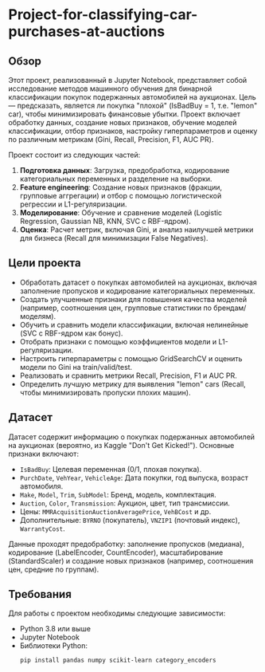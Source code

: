 # Project-for-classifying-car-purchases-at-auctions
## Обзор

Этот проект, реализованный в Jupyter Notebook, представляет собой исследование методов машинного обучения для бинарной классификации покупок подержанных автомобилей на аукционах. Цель — предсказать, является ли покупка "плохой" (IsBadBuy = 1, т.е. "lemon" car), чтобы минимизировать финансовые убытки. Проект включает обработку данных, создание новых признаков, обучение моделей классификации, отбор признаков, настройку гиперпараметров и оценку по различным метрикам (Gini, Recall, Precision, F1, AUC PR).

Проект состоит из следующих частей:
1. **Подготовка данных**: Загрузка, предобработка, кодирование категориальных переменных и разделение на выборки.
2. **Feature engineering**: Создание новых признаков (фракции, групповые аггрегации) и отбор с помощью логистической регрессии и L1-регуляризации.
3. **Моделирование**: Обучение и сравнение моделей (Logistic Regression, Gaussian NB, KNN, SVC с RBF-ядром).
4. **Оценка**: Расчет метрик, включая Gini, и анализ наилучшей метрики для бизнеса (Recall для минимизации False Negatives).

## Цели проекта

- Обработать датасет о покупках автомобилей на аукционах, включая заполнение пропусков и кодирование категориальных переменных.
- Создать улучшенные признаки для повышения качества моделей (например, соотношения цен, групповые статистики по брендам/моделям).
- Обучить и сравнить модели классификации, включая нелинейные (SVC с RBF-ядром как бонус).
- Отобрать признаки с помощью коэффициентов модели и L1-регуляризации.
- Настроить гиперпараметры с помощью GridSearchCV и оценить модели по Gini на train/valid/test.
- Реализовать и сравнить метрики Recall, Precision, F1 и AUC PR.
- Определить лучшую метрику для выявления "lemon" cars (Recall, чтобы минимизировать пропуски плохих машин).

## Датасет

Датасет содержит информацию о покупках подержанных автомобилей на аукционах (вероятно, из Kaggle "Don't Get Kicked!"). Основные признаки включают:
- `IsBadBuy`: Целевая переменная (0/1, плохая покупка).
- `PurchDate`, `VehYear`, `VehicleAge`: Дата покупки, год выпуска, возраст автомобиля.
- `Make`, `Model`, `Trim`, `SubModel`: Бренд, модель, комплектация.
- `Auction`, `Color`, `Transmission`: Аукцион, цвет, тип трансмиссии.
- Цены: `MMRAcquisitionAuctionAveragePrice`, `VehBCost` и др.
- Дополнительные: `BYRNO` (покупатель), `VNZIP1` (почтовый индекс), `WarrantyCost`.

Данные проходят предобработку: заполнение пропусков (медиана), кодирование (LabelEncoder, CountEncoder), масштабирование (StandardScaler) и создание новых признаков (например, соотношения цен, средние по группам).

## Требования

Для работы с проектом необходимы следующие зависимости:
- Python 3.8 или выше
- Jupyter Notebook
- Библиотеки Python:
  ```bash
  pip install pandas numpy scikit-learn category_encoders
